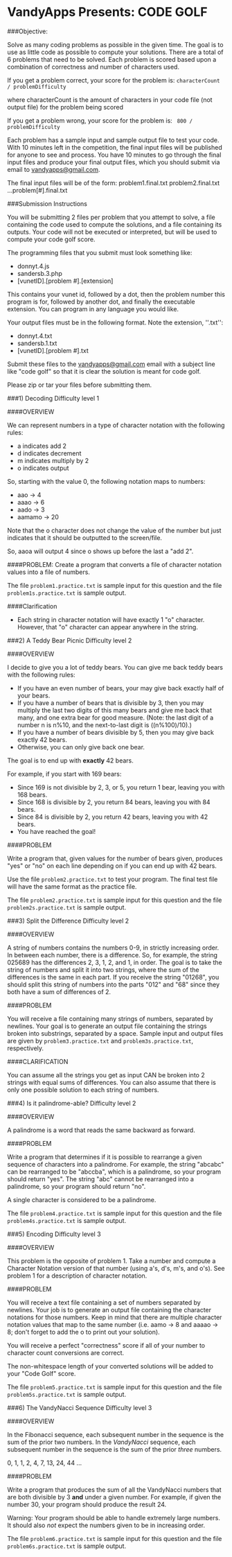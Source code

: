 VandyApps Presents:
CODE  GOLF
========

###Objective:

Solve as many coding problems as possible in the given time. The goal is to use as little code as possible to compute your solutions.  There are a total of 6 problems that need to be solved. Each problem is scored based upon a combination of correctness and number of characters used.

If you get a problem correct, your score for the problem is:
```characterCount / problemDifficulty```

where characterCount is the amount of characters in your code file (not output file) for the problem being scored

If you get a problem wrong, your score for the problem is:
``` 800 / problemDifficulty```

Each problem has a sample input and sample output file to test your code. With 10 minutes left in the competition, the final input files will be published for anyone to see and process. You have 10 minutes to go through the final input files and produce your final output files, which you should submit via email to [vandyapps@gmail.com](http://mailto:vandyapps@gmail.com).

The final input files will be of the form:
problem1.final.txt
problem2.final.txt
...problem[#].final.txt

###Submission Instructions

You will be submitting 2 files per problem that you attempt to solve, a file containing the code used to compute the solutions, and a file containing its outputs. Your code will not be executed or interpreted, but will be used to compute your code golf score.

The programming files that you submit must look something like:
* donnyt.4.js
* sandersb.3.php
* [vunetID].[problem #].[extension]

This contains your vunet id, followed by a dot, then the problem number this program is for, followed by another dot, and finally the executable extension. You can program in any language you would like.

Your output files must be in the following format. Note the extension, ''.txt'':
* donnyt.4.txt
* sandersb.1.txt
* [vunetID].[problem #].txt

Submit these files to the vandyapps@gmail.com email with a subject line like "code golf" so that it is clear the solution is meant for code golf.

Please zip or tar your files before submitting them.

###1) Decoding
Difficulty level 1

####OVERVIEW

We can represent numbers in a type of character notation with the following rules:

* a indicates add 2
* d indicates decrement
* m indicates multiply by 2
* o indicates output

So, starting with the value 0, the following notation maps to numbers:

* aao -> 4
* aaao -> 6
* aado -> 3
* aamamo -> 20

Note that the o character does not change the value of the number but just indicates that it should be outputted to the screen/file.

So, aaoa will output 4 since o shows up before the last a "add 2".


####PROBLEM: 
Create a program that converts a file of character notation values into a file of numbers.

The file `problem1.practice.txt` is sample input for this question and the file `problem1s.practice.txt` is sample output.

####Clarification
* Each string in character notation will have exactly 1 "o" character. However, that "o" character can appear anywhere in the string.

###2) A Teddy Bear Picnic
Difficulty level 2

####OVERVIEW

I decide to give you a lot of teddy bears. You can give me back teddy bears with the following rules:

* If you have an even number of bears, your may give back exactly half of your bears.
* If you have a number of bears that is divisible by 3, then you may multiply the last two digits of this many bears and give me back that many, and one extra bear for good measure. (Note: the last digit of a number n is n%10, and the next-to-last digit is ((n%100)/10).)
* If you have a number of bears divisible by 5, then you may give back exactly 42 bears.
* Otherwise, you can only give back one bear.

The goal is to end up with **exactly** 42 bears.

For example, if you start with 169 bears:
* Since 169 is not divisible by 2, 3, or 5, you return 1 bear, leaving you with 168 bears.
* Since 168 is divisible by 2, you return 84 bears, leaving you with 84 bears.
* Since 84 is divisible by 2, you return 42 bears, leaving you with 42 bears.
* You have reached the goal!

####PROBLEM

Write a program that, given values for the number of bears given, produces "yes" or "no" on each line depending on if you can end up with 42 bears.

Use the file `problem2.practice.txt` to test your program. The final test file will have the same format as the practice file.

The file `problem2.practice.txt` is sample input for this question and the file `problem2s.practice.txt` is sample output.

###3) Split the Difference
Difficulty level 2

####OVERVIEW

A string of numbers contains the numbers 0-9, in strictly increasing order. In between each number, there is a difference. So, for example, the string 025689 has the differences 2, 3, 1, 2, and 1, in order. The goal is to take the string of numbers and split it into two strings, where the sum of the differences is the same in each part. If you receive the string "01268", you should split this string of numbers into the parts "012" and "68" since they both have a sum of differences of 2.

####PROBLEM

You will receive a file containing many strings of numbers, separated by newlines. Your goal is to generate an output file containing the strings broken into substrings, separated by a space. Sample input and output files are given by `problem3.practice.txt` and `problem3s.practice.txt`, respectively.

####CLARIFICATION

You can assume all the strings you get as input CAN be broken into 2 strings with equal sums of differences. You can also assume that there is only one possible solution to each string of numbers.

###4) Is it palindrome-able?
Difficulty level 2

####OVERVIEW

A palindrome is a word that reads the same backward as forward.

####PROBLEM

Write a program that determines if it is possible to rearrange a given sequence of characters into a palindrome. For example, the string "abcabc" can be rearranged to be "abccba", which is a palindrome, so your program should return "yes". The string "abc" cannot be rearranged into a palindrome, so your program should return "no".

A single character is considered to be a palindrome. 

The file `problem4.practice.txt` is sample input for this question and the file `problem4s.practice.txt` is sample output.

###5) Encoding
Difficulty level 3

####OVERVIEW

This problem is the opposite of problem 1. Take a number and compute a Character Notation version of that number (using a's, d's, m's, and o's). See problem 1 for a description of character notation.

####PROBLEM

You will receive a text file containing a set of numbers separated by newlines. Your job is to generate an output file containing the character notations for those numbers. Keep in mind that there are multiple character notation values that map to the same number (i.e. aamo -> 8 and aaaao -> 8; don't forget to add the o to print out your solution).

You will receive a perfect "correctness" score if all of your number to
character count conversions are correct.

The non-whitespace length of your converted solutions will be added to your
"Code Golf" score.

The file `problem5.practice.txt` is sample input for this question and the file `problem5s.practice.txt` is sample output.

###6) The VandyNacci Sequence
Difficulty level 3

####OVERVIEW

In the Fibonacci sequence, each subsequent number in the sequence is the sum of the prior two numbers. In the *VandyNacci* sequence, each subsequent number in the sequence is the sum of the prior *three* numbers.

0, 1, 1, 2, 4, 7, 13, 24, 44 ...

####PROBLEM

Write a program that produces the sum of all the VandyNacci numbers that are both divisible by 3 **and** under a given number. For example, if given the number 30, your program should produce the result 24.

Warning: Your program should be able to handle extremely large numbers. It should also *not* expect the numbers given to be in increasing order.

The file `problem6.practice.txt` is sample input for this question and the file `problem6s.practice.txt` is sample output.
